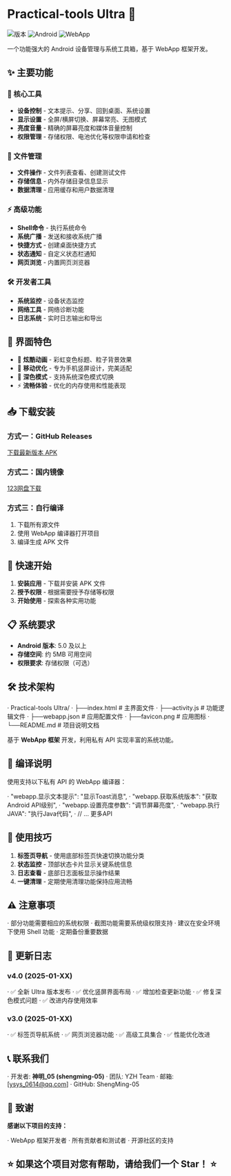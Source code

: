 # Practical-tools Ultra 🚀

![版本](https://img.shields.io/badge/版本-4.0-blue)
![Android](https://img.shields.io/badge/Android-5.0%2B-brightgreen)
![WebApp](https://img.shields.io/badge/基于-WebApp框架-orange)

一个功能强大的 Android 设备管理与系统工具箱，基于 WebApp 框架开发。

## ✨ 主要功能

### 🔧 核心工具
- **设备控制** - 文本提示、分享、回到桌面、系统设置
- **显示设置** - 全屏/横屏切换、屏幕常亮、无图模式
- **亮度音量** - 精确的屏幕亮度和媒体音量控制
- **权限管理** - 存储权限、电池优化等权限申请和检查

### 📁 文件管理
- **文件操作** - 文件列表查看、创建测试文件
- **存储信息** - 内外存储目录信息显示
- **数据清理** - 应用缓存和用户数据清理

### ⚡ 高级功能
- **Shell命令** - 执行系统命令
- **系统广播** - 发送和接收系统广播
- **快捷方式** - 创建桌面快捷方式
- **状态通知** - 自定义状态栏通知
- **网页浏览** - 内置网页浏览器

### 🛠️ 开发者工具
- **系统监控** - 设备状态监控
- **网络工具** - 网络诊断功能
- **日志系统** - 实时日志输出和导出

## 📱 界面特色

- 🎨 **炫酷动画** - 彩虹变色标题、粒子背景效果
- 📱 **移动优化** - 专为手机竖屏设计，完美适配
- 🌙 **深色模式** - 支持系统深色模式切换
- ⚡ **流畅体验** - 优化的内存使用和性能表现

## 📥 下载安装

### 方式一：GitHub Releases
[下载最新版本 APK](https://github.com/ShengMing-05/Practical-tools/releases/latest)

### 方式二：国内镜像
[123网盘下载](https://www.123912.com/s/RVxUTd-8Fb3A)

### 方式三：自行编译
1. 下载所有源文件
2. 使用 WebApp 编译器打开项目
3. 编译生成 APK 文件

## 🚀 快速开始

1. **安装应用** - 下载并安装 APK 文件
2. **授予权限** - 根据需要授予存储等权限
3. **开始使用** - 探索各种实用功能

## 📋 系统要求

- **Android 版本**: 5.0 及以上
- **存储空间**: 约 5MB 可用空间
- **权限要求**: 存储权限（可选）

## 🛠️ 技术架构
· Practical-tools Ultra/
· ├──index.html          # 主界面文件
· ├──activity.js         # 功能逻辑文件
· ├──webapp.json         # 应用配置文件
· ├──favicon.png         # 应用图标
· └──README.md           # 项目说明文档

基于 **WebApp 框架** 开发，利用私有 API 实现丰富的系统功能。

## 🔧 编译说明

使用支持以下私有 API 的 WebApp 编译器：

  · "webapp.显示文本提示": "显示Toast消息",
  · "webapp.获取系统版本": "获取Android API级别", 
  · "webapp.设置亮度参数": "调节屏幕亮度",
  · "webapp.执行JAVA": "执行Java代码",
  · // ... 更多API

## 🎯 使用技巧

1. **标签页导航** - 使用底部标签页快速切换功能分类
2. **状态监控** - 顶部状态卡片显示关键系统信息
3. **日志查看** - 底部日志面板显示操作结果
4. **一键清理** - 定期使用清理功能保持应用流畅

## ⚠️ 注意事项

· 部分功能需要相应的系统权限
· 截图功能需要系统级权限支持
· 建议在安全环境下使用 Shell 功能
· 定期备份重要数据

## 🔄 更新日志

### v4.0 (2025-01-XX)

· ✅ 全新 Ultra 版本发布
· ✅ 优化竖屏界面布局
· ✅ 增加检查更新功能
· ✅ 修复深色模式问题
· ✅ 改进内存使用效率

### v3.0 (2025-01-XX)

· ✅ 标签页导航系统
· ✅ 网页浏览器功能
· ✅ 高级工具集合
· ✅ 性能优化改进

## 📞 联系我们

· 开发者: **神明_05 (shengming-05)**
· 团队: YZH Team
· 邮箱: [ysys_0614@qq.com]
· GitHub: ShengMing-05

## 🙏 致谢

**感谢以下项目的支持：**

· WebApp 框架开发者
· 所有贡献者和测试者
· 开源社区的支持

## ⭐ 如果这个项目对您有帮助，请给我们一个 **Star**！ ⭐
